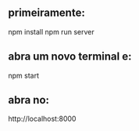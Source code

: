 ## primeiramente:
npm install
npm run server
## abra um novo terminal e:
npm start


## abra no:
http://localhost:8000
